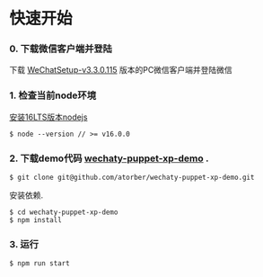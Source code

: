 # 快速开始
### 0. 下载微信客户端并登陆
下载 [WeChatSetup-v3.3.0.115](https://github.com/wechaty/wechaty-puppet-xp/releases/download/v0.5/WeChatSetup-v3.3.0.115.exe) 版本的PC微信客户端并登陆微信

### 1. 检查当前node环境
[安装16LTS版本nodejs](https://nodejs.org/)

```
$ node --version // >= v16.0.0
``` 
### 2. 下载demo代码 [wechaty-puppet-xp-demo](https://github.com/xp/wechaty-puppet-xp-demo) .

```
$ git clone git@github.com/atorber/wechaty-puppet-xp-demo.git
```

安装依赖.

```
$ cd wechaty-puppet-xp-demo
$ npm install
``` 

### 3. 运行

```
$ npm run start
```
